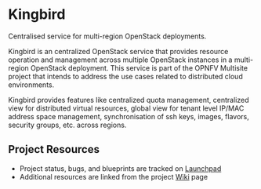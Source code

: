 # Kingbird

Centralised service for multi-region OpenStack deployments.

Kingbird is an centralized OpenStack service that provides resource operation and management across multiple OpenStack instances in a multi-region OpenStack deployment. This service is part of the OPNFV Multisite project that intends to address the use cases related to distributed cloud environments.

Kingbird provides features like centralized quota management, centralized view for distributed virtual resources, global view for tenant level IP/MAC address space management, synchronisation of ssh keys, images, flavors, security groups, etc. across regions.

## Project Resources
- Project status, bugs, and blueprints are tracked on [Launchpad](https://launchpad.net/kingbird)
- Additional resources are linked from the project [Wiki](https://wiki.openstack.org/wiki/kingbird) page
